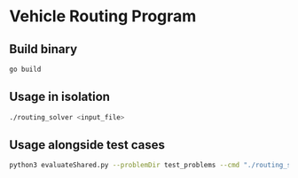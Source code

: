 # Vehicle Routing Program

## Build binary
```bash
go build
```

## Usage in isolation

```bash
./routing_solver <input_file>
```

## Usage alongside test cases
```bash
python3 evaluateShared.py --problemDir test_problems --cmd "./routing_solver"
```
